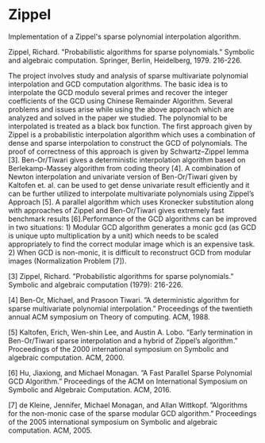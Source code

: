 # Zippel
Implementation of a Zippel's sparse polynomial interpolation algorithm.

Zippel, Richard. "Probabilistic algorithms for sparse polynomials." Symbolic and algebraic computation. Springer, Berlin, Heidelberg, 1979. 216-226.

The project involves study and analysis of sparse multivariate polynomial interpolation and GCD computation algorithms. The basic idea is to interpolate the GCD modulo several primes and recover the integer coefficients of the GCD using Chinese Remainder Algorithm. Several problems and issues arise while using the above approach which are analyzed and solved in the paper we studied. The polynomial to be interpolated is treated as a black box function. The first approach given by Zippel is a probabilistic interpolation algorithm which uses a combination of dense and sparse interpolation to construct the GCD of polynomials. The proof of correctness of this approach is given by Schwartz–Zippel lemma [3]. Ben-Or/Tiwari gives a deterministic interpolation algorithm based on Berlekamp-Massey algorithm from coding theory [4]. A combination of Newton interpolation and univariate version of Ben-Or/Tiwari given by Kaltofen et. al. can be used to get dense univariate result efficiently and it can be further utilized to interpolate multivariate polynomials using Zippel’s Approach [5]. A parallel algorithm which uses Kronecker substitution along with approaches of Zippel and Ben-Or/Tiwari gives extremely fast benchmark results [6].Performance of the GCD algorithms can be improved in two situations: 1) Modular GCD algorithm generates a monic gcd (as GCD is unique upto multiplication by a unit) which needs to be scaled appropriately to find the correct modular image which is an expensive task. 2) When GCD is non-monic, it is difficult to reconstruct GCD from modular images (Normalization Problem [7]).

[3] Zippel, Richard. ”Probabilistic algorithms for sparse polynomials.” Symbolic and algebraic computation (1979): 216-226.

[4] Ben-Or, Michael, and Prasoon Tiwari. ”A deterministic algorithm for sparse multivariate polynomial interpolation.” Proceedings of the twentieth annual ACM symposium on Theory of computing. ACM, 1988.

[5] Kaltofen, Erich, Wen-shin Lee, and Austin A. Lobo. ”Early termination in Ben-Or/Tiwari sparse interpolation and a hybrid of Zippel’s algorithm.” Proceedings of the 2000 international symposium on Symbolic and algebraic computation. ACM, 2000.

[6] Hu, Jiaxiong, and Michael Monagan. ”A Fast Parallel Sparse Polynomial GCD Algorithm.” Proceedings of the ACM on International Symposium on Symbolic and Algebraic Computation. ACM, 2016.

[7] de Kleine, Jennifer, Michael Monagan, and Allan Wittkopf. ”Algorithms for the non-monic case of the sparse modular GCD algorithm.” Proceedings of the 2005 international symposium on Symbolic and algebraic computation. ACM, 2005.
